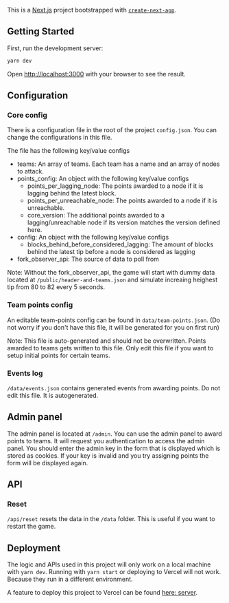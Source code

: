 This is a [Next.js](https://nextjs.org/) project bootstrapped with [`create-next-app`](https://github.com/vercel/next.js/tree/canary/packages/create-next-app).

## Getting Started

First, run the development server:

```bash
yarn dev
```

Open [http://localhost:3000](http://localhost:3000) with your browser to see the result.

## Configuration

### Core config
There is a configuration file in the root of the project `config.json`. You can change the configurations in this file.

The file has the following key/value configs
- teams: An array of teams. Each team has a name and an array of nodes to attack.
- points_config: An object with the following key/value configs
  - points_per_lagging_node: The points awarded to a node if it is lagging behind the latest block.
  - points_per_unreachable_node: The points awarded to a node if it is unreachable. 
  - core_version: The additional points awarded to a lagging/unreachable node if its version matches the version defined here.
- config: An object with the following key/value configs
  - blocks_behind_before_considered_lagging: The amount of blocks behind the latest tip before a node is considered as lagging
- fork_observer_api: The source of data to poll from

Note: Without the fork_observer_api, the game will start with dummy data located at `/public/header-and-teams.json` and simulate increaing heighest tip from 80 to 82 every 5 seconds.

### Team points config
An editable team-points config can be found in `data/team-points.json`. (Do not worry if you don't have this file, it will be generated for you on first run)

Note: This file is auto-generated and should not be overwritten. Points awarded to teams gets written to this file. Only edit this file if you want to setup initial points for certain teams.

### Events log
`/data/events.json` contains generated events from awarding points. Do not edit this file. It is autogenerated.

## Admin panel

The admin panel is located at `/admin`. You can use the admin panel to award points to teams.
It will request you authentication to access the admin panel. You should enter the admin key in the form that is displayed which is stored as cookies.
If your key is invalid and you try assigning points the form will be displayed again.

## API

### Reset
`/api/reset` resets the data in the `/data` folder. This is useful if you want to restart the game.

## Deployment

The logic and APIs used in this project will only work on a local machine with `yarn dev`. Running with `yarn start` or deploying to Vercel will not work. Because they run in a different environment.

A feature to deploy this project to Vercel can be found [here: server](https://github.com/bitcoin-dev-project/warnet-web/tree/setup-server).

